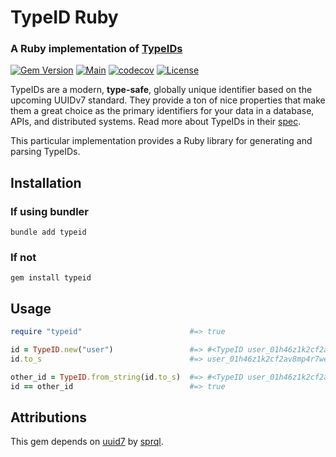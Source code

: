 # TypeID Ruby

### A Ruby implementation of [TypeIDs](https://github.com/jetpack-io/typeid)

[![Gem Version](https://badge.fury.io/rb/typeid.svg)](https://badge.fury.io/rb/typeid)
[![Main](https://github.com/broothie/typeid-ruby/actions/workflows/main.yml/badge.svg)](https://github.com/broothie/typeid-ruby/actions/workflows/main.yml)
[![codecov](https://codecov.io/gh/broothie/typeid-ruby/branch/main/graph/badge.svg?token=9XjyMNIb4z)](https://codecov.io/gh/broothie/typeid-ruby)
[![License](https://img.shields.io/badge/License-Apache_2.0-blue.svg)](https://opensource.org/licenses/Apache-2.0)

TypeIDs are a modern, **type-safe**, globally unique identifier based on the upcoming
UUIDv7 standard. They provide a ton of nice properties that make them a great choice
as the primary identifiers for your data in a database, APIs, and distributed systems.
Read more about TypeIDs in their [spec](https://github.com/jetpack-io/typeid).

This particular implementation provides a Ruby library for generating and parsing TypeIDs.

## Installation

### If using bundler

```shell
bundle add typeid
```

### If not

```shell
gem install typeid
```

## Usage

```ruby
require "typeid"                        #=> true

id = TypeID.new("user")                 #=> #<TypeID user_01h46z1k2cf2av8mp4r7we4697>
id.to_s                                 #=> user_01h46z1k2cf2av8mp4r7we4697

other_id = TypeID.from_string(id.to_s)  #=> #<TypeID user_01h46z1k2cf2av8mp4r7we4697>
id == other_id                          #=> true
```

## Attributions

This gem depends on [uuid7](https://github.com/sprql/uuid7-ruby) by [sprql](https://github.com/sprql).
